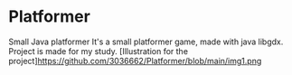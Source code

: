 # Platformer
Small Java platformer
It's a small platformer game, made with java libgdx.
Project is made for my study.
[Illustration for the project]https://github.com/3036662/Platformer/blob/main/img1.png
